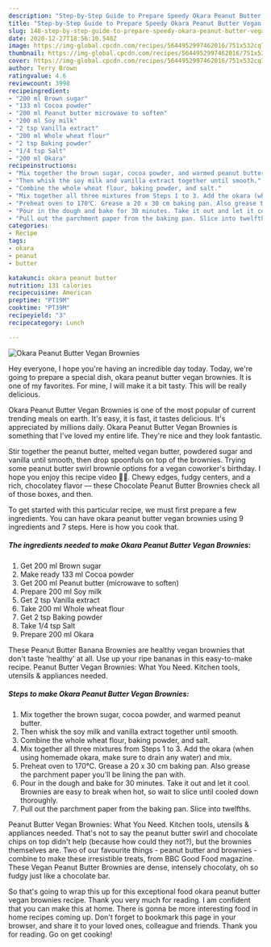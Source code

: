 ```yaml
---
description: "Step-by-Step Guide to Prepare Speedy Okara Peanut Butter Vegan Brownies"
title: "Step-by-Step Guide to Prepare Speedy Okara Peanut Butter Vegan Brownies"
slug: 148-step-by-step-guide-to-prepare-speedy-okara-peanut-butter-vegan-brownies
date: 2020-12-27T18:56:10.540Z
image: https://img-global.cpcdn.com/recipes/5644952997462016/751x532cq70/okara-peanut-butter-vegan-brownies-recipe-main-photo.jpg
thumbnail: https://img-global.cpcdn.com/recipes/5644952997462016/751x532cq70/okara-peanut-butter-vegan-brownies-recipe-main-photo.jpg
cover: https://img-global.cpcdn.com/recipes/5644952997462016/751x532cq70/okara-peanut-butter-vegan-brownies-recipe-main-photo.jpg
author: Terry Brown
ratingvalue: 4.6
reviewcount: 3998
recipeingredient:
- "200 ml Brown sugar"
- "133 ml Cocoa powder"
- "200 ml Peanut butter microwave to soften"
- "200 ml Soy milk"
- "2 tsp Vanilla extract"
- "200 ml Whole wheat flour"
- "2 tsp Baking powder"
- "1/4 tsp Salt"
- "200 ml Okara"
recipeinstructions:
- "Mix together the brown sugar, cocoa powder, and warmed peanut butter."
- "Then whisk the soy milk and vanilla extract together until smooth."
- "Combine the whole wheat flour, baking powder, and salt."
- "Mix together all three mixtures from Steps 1 to 3. Add the okara (when using homemade okara, make sure to drain any water) and mix."
- "Preheat oven to 170℃. Grease a 20 x 30 cm baking pan. Also grease the parchment paper you&#39;ll be lining the pan with."
- "Pour in the dough and bake for 30 minutes. Take it out and let it cool. Brownies are easy to break when hot, so wait to slice until cooled down thoroughly."
- "Pull out the parchment paper from the baking pan. Slice into twelfths."
categories:
- Recipe
tags:
- okara
- peanut
- butter

katakunci: okara peanut butter 
nutrition: 131 calories
recipecuisine: American
preptime: "PT19M"
cooktime: "PT39M"
recipeyield: "3"
recipecategory: Lunch

---
```



![Okara Peanut Butter Vegan Brownies](https://img-global.cpcdn.com/recipes/5644952997462016/751x532cq70/okara-peanut-butter-vegan-brownies-recipe-main-photo.jpg)

Hey everyone, I hope you're having an incredible day today. Today, we're going to prepare a special dish, okara peanut butter vegan brownies. It is one of my favorites. For mine, I will make it a bit tasty. This will be really delicious.

Okara Peanut Butter Vegan Brownies is one of the most popular of current trending meals on earth. It's easy, it is fast, it tastes delicious. It's appreciated by millions daily. Okara Peanut Butter Vegan Brownies is something that I've loved my entire life. They're nice and they look fantastic.

Stir together the peanut butter, melted vegan butter, powdered sugar and vanilla until smooth, then drop spoonfuls on top of the brownies. Trying some peanut butter swirl brownie options for a vegan coworker&#39;s birthday. I hope you enjoy this recipe video 🌱🍫. Chewy edges, fudgy centers, and a rich, chocolatey flavor — these Chocolate Peanut Butter Brownies check all of those boxes, and then.


To get started with this particular recipe, we must first prepare a few ingredients. You can have okara peanut butter vegan brownies using 9 ingredients and 7 steps. Here is how you cook that.

<!--inarticleads1-->

##### The ingredients needed to make Okara Peanut Butter Vegan Brownies:

1. Get 200 ml Brown sugar
1. Make ready 133 ml Cocoa powder
1. Get 200 ml Peanut butter (microwave to soften)
1. Prepare 200 ml Soy milk
1. Get 2 tsp Vanilla extract
1. Take 200 ml Whole wheat flour
1. Get 2 tsp Baking powder
1. Take 1/4 tsp Salt
1. Prepare 200 ml Okara


These Peanut Butter Banana Brownies are healthy vegan brownies that don&#39;t taste &#39;healthy&#39; at all. Use up your ripe bananas in this easy-to-make recipe. Peanut Butter Vegan Brownies: What You Need. Kitchen tools, utensils &amp; appliances needed. 

<!--inarticleads2-->

##### Steps to make Okara Peanut Butter Vegan Brownies:

1. Mix together the brown sugar, cocoa powder, and warmed peanut butter.
1. Then whisk the soy milk and vanilla extract together until smooth.
1. Combine the whole wheat flour, baking powder, and salt.
1. Mix together all three mixtures from Steps 1 to 3. Add the okara (when using homemade okara, make sure to drain any water) and mix.
1. Preheat oven to 170℃. Grease a 20 x 30 cm baking pan. Also grease the parchment paper you&#39;ll be lining the pan with.
1. Pour in the dough and bake for 30 minutes. Take it out and let it cool. Brownies are easy to break when hot, so wait to slice until cooled down thoroughly.
1. Pull out the parchment paper from the baking pan. Slice into twelfths.


Peanut Butter Vegan Brownies: What You Need. Kitchen tools, utensils &amp; appliances needed. That&#39;s not to say the peanut butter swirl and chocolate chips on top didn&#39;t help (because how could they not?), but the brownies themselves are. Two of our favourite things - peanut butter and brownies - combine to make these irresistible treats, from BBC Good Food magazine. These Vegan Peanut Butter Brownies are dense, intensely chocolaty, oh so fudgy just like a chocolate bar. 

So that's going to wrap this up for this exceptional food okara peanut butter vegan brownies recipe. Thank you very much for reading. I am confident that you can make this at home. There is gonna be more interesting food in home recipes coming up. Don't forget to bookmark this page in your browser, and share it to your loved ones, colleague and friends. Thank you for reading. Go on get cooking!
